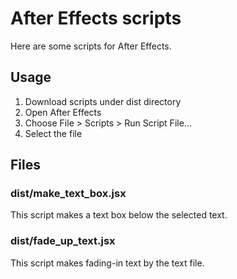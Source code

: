 # After Effects scripts
Here are some scripts for After Effects.

## Usage
1. Download scripts under dist directory
2. Open After Effects
3. Choose File > Scripts > Run Script File...
4. Select the file

## Files
### dist/make_text_box.jsx
This script makes a text box below the selected text.

### dist/fade_up_text.jsx
This script makes fading-in text by the text file.
